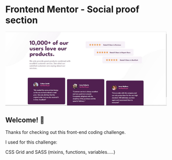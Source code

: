 # Frontend Mentor - Social proof section

![Design preview for the Social proof section coding challenge](./design/my-design.jpeg)

## Welcome! 👋

Thanks for checking out this front-end coding challenge.

I used for this challenge:

CSS Grid and SASS (mixins, functions, variables.....)
